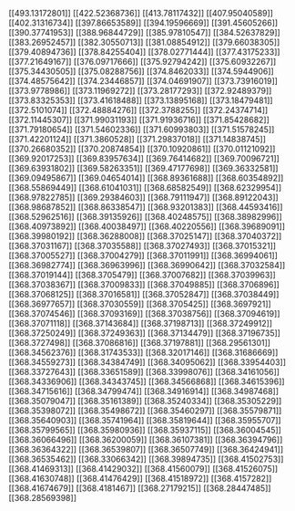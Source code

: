 [[493.13172801]]
[[422.52368736]]
[[413.78117432]]
[[407.95040589]]
[[402.31316734]]
[[397.86653589]]
[[394.19596669]]
[[391.45605266]]
[[390.37741953]]
[[388.96844729]]
[[385.97810547]]
[[384.52637829]]
[[383.26952457]]
[[382.30550713]]
[[381.08854912]]
[[379.66038305]]
[[379.40894736]]
[[378.84255404]]
[[378.02771444]]
[[377.43175233]]
[[377.21649167]]
[[376.09717666]]
[[375.92794242]]
[[375.60932267]]
[[375.34430505]]
[[375.08288756]]
[[374.8462033]]
[[374.5944906]]
[[374.48575642]]
[[374.23446857]]
[[374.04691907]]
[[373.73916019]]
[[373.9778986]]
[[373.11969272]]
[[373.28177293]]
[[372.92489379]]
[[373.83325353]]
[[373.41618488]]
[[373.13895168]]
[[373.18479481]]
[[372.5101074]]
[[372.48884276]]
[[372.3788255]]
[[372.24374714]]
[[372.11445307]]
[[371.99031193]]
[[371.91936716]]
[[371.85428682]]
[[371.79180654]]
[[371.54602336]]
[[371.60993803]]
[[371.51578245]]
[[371.42201124]]
[[371.3860528]]
[[371.29837018]]
[[371.14838745]]
[[370.26680352]]
[[370.20874854]]
[[370.10920861]]
[[370.01121092]]
[[369.92017253]]
[[369.83957634]]
[[369.76414682]]
[[369.70096721]]
[[369.63931802]]
[[369.58263351]]
[[369.47177698]]
[[369.36332581]]
[[369.09495867]]
[[369.04654014]]
[[368.89361688]]
[[368.60354892]]
[[368.55869449]]
[[368.61041031]]
[[368.68582549]]
[[368.62329954]]
[[368.97822785]]
[[369.29384603]]
[[368.79111947]]
[[368.89122043]]
[[368.98687852]]
[[368.86338547]]
[[368.93201383]]
[[368.44593416]]
[[368.52962516]]
[[368.39135926]]
[[368.40248575]]
[[368.38982996]]
[[368.40973892]]
[[368.40038497]]
[[368.40220556]]
[[368.39689091]]
[[368.39980192]]
[[368.36288008]]
[[368.37025147]]
[[368.37040372]]
[[368.37031167]]
[[368.37035588]]
[[368.37027493]]
[[368.37015321]]
[[368.37005527]]
[[368.37004279]]
[[368.37011991]]
[[368.36994061]]
[[368.36982774]]
[[368.36963996]]
[[368.36990642]]
[[368.37032584]]
[[368.37019144]]
[[368.3705479]]
[[368.37007682]]
[[368.37039963]]
[[368.37038367]]
[[368.37009833]]
[[368.37049885]]
[[368.3706896]]
[[368.37068125]]
[[368.37016581]]
[[368.37052847]]
[[368.37038449]]
[[368.36977657]]
[[368.37030559]]
[[368.3705425]]
[[368.3697921]]
[[368.37074546]]
[[368.37093169]]
[[368.37038756]]
[[368.37094619]]
[[368.37071118]]
[[368.37143684]]
[[368.37198713]]
[[368.37249912]]
[[368.37250249]]
[[368.37249363]]
[[368.37134479]]
[[368.37196735]]
[[368.3727498]]
[[368.37086816]]
[[368.37197881]]
[[368.29561301]]
[[368.34562376]]
[[368.31743533]]
[[368.32017146]]
[[368.31686669]]
[[368.34559273]]
[[368.34384749]]
[[368.34095062]]
[[368.33954403]]
[[368.33727643]]
[[368.33651589]]
[[368.33998076]]
[[368.34161056]]
[[368.34336906]]
[[368.34343745]]
[[368.34566868]]
[[368.34615396]]
[[368.34715616]]
[[368.34799474]]
[[368.34916914]]
[[368.34987468]]
[[368.35079047]]
[[368.35161389]]
[[368.35240334]]
[[368.35305229]]
[[368.35398072]]
[[368.35498672]]
[[368.35460297]]
[[368.35579871]]
[[368.35640903]]
[[368.35741964]]
[[368.35819644]]
[[368.35955707]]
[[368.35799565]]
[[368.35980936]]
[[368.35937115]]
[[368.36004545]]
[[368.36066496]]
[[368.36200059]]
[[368.36107381]]
[[368.36394796]]
[[368.36364322]]
[[368.36539807]]
[[368.36507749]]
[[368.36424941]]
[[368.36535462]]
[[368.33066342]]
[[368.39894735]]
[[368.41502753]]
[[368.41469313]]
[[368.41429032]]
[[368.41560079]]
[[368.41526075]]
[[368.41630748]]
[[368.41476429]]
[[368.41518972]]
[[368.4157282]]
[[368.41674679]]
[[368.4181467]]
[[368.27179215]]
[[368.28447485]]
[[368.28569398]]
